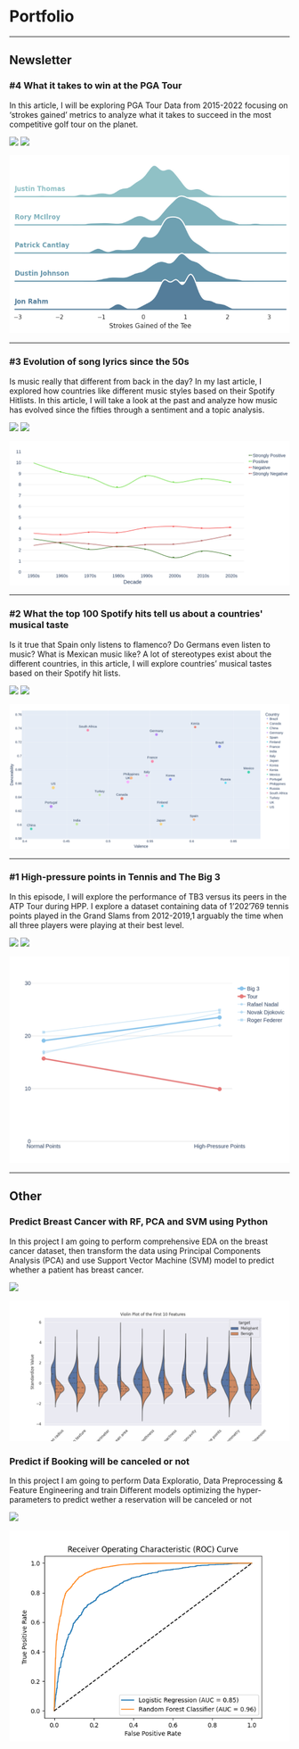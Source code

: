 # Portfolio

---

## Newsletter

### #4 What it takes to win at the PGA Tour

In this article, I will be exploring PGA Tour Data from 2015-2022 focusing on ‘strokes gained’ metrics to analyze what it takes to succeed in the most competitive golf tour on the planet.

[<img src="https://img.shields.io/badge/Substack-Golf-FF6719?logo=Substack"/>](https://chusikowski.substack.com/p/what-does-it-take-to-win-a-pga-tour)  [<img src="https://img.shields.io/badge/Jupyter-Open Notebook-F37626?logo=Jupyter"/>](https://github.com/oskarmk/oskarmk.github.io/blob/main/html/golf.ipynb)

[<img src="images/driving_p.png"/>](https://chusikowski.substack.com/p/what-does-it-take-to-win-a-pga-tour)

---

### #3 Evolution of song lyrics since the 50s

Is music really that different from back in the day? In my last article, I explored how countries like different music styles based on their Spotify Hitlists. In this article, I will take a look at the past and analyze how music has evolved since the fifties through a sentiment and a topic analysis.

[<img src="https://img.shields.io/badge/Substack-Spotify-FF6719?logo=Substack"/>](https://chusikowski.substack.com/p/evolution-of-song-lyrics-since-the)  [<img src="https://img.shields.io/badge/Jupyter-Open Notebook-F37626?logo=Jupyter"/>](https://chusikowski.substack.com/p/what-does-it-take-to-win-a-pga-tour)

[<img src="images/newplot(50).png"/>](https://chusikowski.substack.com/p/evolution-of-song-lyrics-since-the)

---

### #2 What the top 100 Spotify hits tell us about a countries' musical taste

Is it true that Spain only listens to flamenco? Do Germans even listen to music? What is Mexican music like? A lot of stereotypes exist about the different countries, in this article, I will explore countries’ musical tastes based on their Spotify hit lists.

[<img src="https://img.shields.io/badge/Substack-Spotify-FF6719?logo=Substack"/>](https://chusikowski.substack.com/p/the-spotify-series-1)  [<img src="https://img.shields.io/badge/Jupyter-Open Notebook-F37626?logo=Jupyter"/>](https://chusikowski.substack.com/p/what-does-it-take-to-win-a-pga-tour)

[<img src="images/newplot(37).png"/>](https://chusikowski.substack.com/p/the-spotify-series-1)

---

### #1 High-pressure points in Tennis and The Big 3

In this episode, I will explore the performance of TB3 versus its peers in the ATP Tour during HPP. I explore a dataset containing data of 1’202’769 tennis points played in the Grand Slams from 2012-2019,1 arguably the time when all three players were playing at their best level.

[<img src="https://img.shields.io/badge/Substack-Tennis-FF6719?logo=Substack"/>](https://chusikowski.substack.com/p/high-pressure-points-in-tennis-and)  [<img src="https://img.shields.io/badge/Jupyter-Open Notebook-F37626?logo=Jupyter"/>](https://chusikowski.substack.com/p/what-does-it-take-to-win-a-pga-tour)

[<img src="images/newplot(3).png"/>](https://chusikowski.substack.com/p/high-pressure-points-in-tennis-and)

---

## Other

### Predict Breast Cancer with RF, PCA and SVM using Python

In this project I am going to perform comprehensive EDA on the breast cancer dataset, then transform the data using Principal Components Analysis (PCA) and use Support Vector Machine (SVM) model to predict whether a patient has breast cancer.

[<img src="https://img.shields.io/badge/Jupyter-Open Notebook-F37626?logo=Jupyter"/>](https://github.com/oskarmk/oskarmk.github.io/blob/main/html/breast-cancer-pred.ipynb)

[<img src="images/bresast-cancer-pred.png"/>](https://github.com/oskarmk/oskarmk.github.io/blob/main/html/breast-cancer-pred.ipynb)


### Predict if Booking will be canceled or not

In this project I am going to perform Data Exploratio, Data Preprocessing & Feature Engineering and train Different models optimizing the hyper-parameters to predict wether a reservation will be canceled or not

[<img src="https://img.shields.io/badge/Jupyter-Open Notebook-F37626?logo=Jupyter"/>](https://github.com/oskarmk/oskarmk.github.io/blob/main/html/honor-prediction(1).ipynb)

[<img src="images/sdf.png"/>](https://github.com/oskarmk/oskarmk.github.io/blob/main/html/honor-prediction(1).ipynb)

